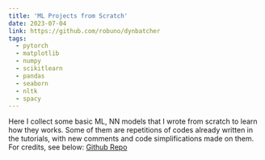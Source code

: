 ```yaml
---
title: 'ML Projects from Scratch'
date: 2023-07-04
link: https://github.com/robuno/dynbatcher
tags:
  - pytorch
  - matplotlib
  - numpy
  - scikitlearn
  - pandas
  - seaborn
  - nltk
  - spacy
---
```


Here I collect some basic ML, NN models that I wrote from scratch to learn how they works. Some of them are repetitions of codes already written in the tutorials, with new comments and code simplifications made on them. For credits, see below:
[Github Repo](https://github.com/robuno/ml-pground-and-from-scratch)